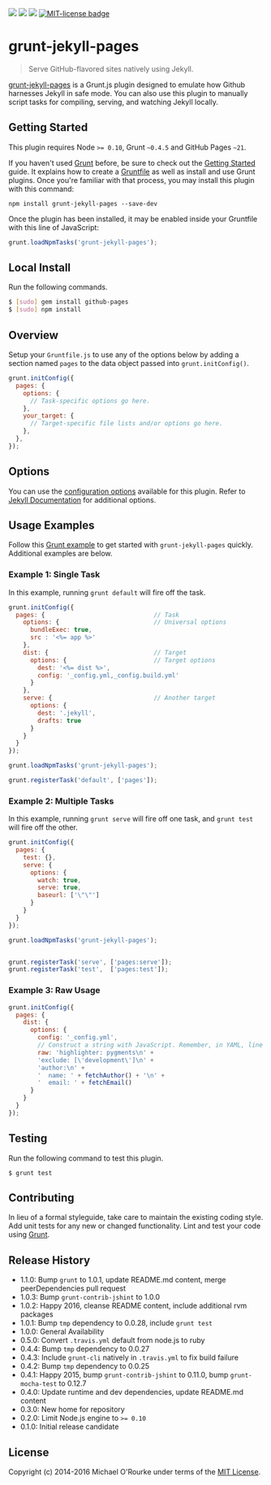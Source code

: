 <a href="https://travis-ci.org/caleorourke/grunt-jekyll-pages" target="_blank"><img src="https://travis-ci.org/caleorourke/grunt-jekyll-pages.svg?branch=master"></a>
<a href="https://david-dm.org/caleorourke/grunt-jekyll-pages" target="_blank"><img src="https://david-dm.org/caleorourke/grunt-jekyll-pages.svg?theme=shields.io"></a>
<a href="https://david-dm.org/caleorourke/grunt-jekyll-pages#info=devDependencies" target="_blank"><img src="https://david-dm.org/caleorourke/grunt-jekyll-pages/dev-status.svg?theme=shields.io"></a>
<a href="http://github.com/caleorourke/grunt-jekyll-pages/blob/master/MIT-LICENSE" target="_blank"><img src="http://img.shields.io/badge/License-MIT-blue.svg" alt="MIT-license badge"></a>

# grunt-jekyll-pages
> Serve GitHub-flavored sites natively using Jekyll.

[grunt-jekyll-pages](https://github.com/caleorourke/grunt-jekyll-pages) is a Grunt.js plugin designed to emulate how Github harnesses Jekyll in safe mode. You can also use this plugin to manually script tasks for compiling, serving, and watching Jekyll locally.

## Getting Started
This plugin requires Node `>= 0.10`, Grunt `~0.4.5` and GitHub Pages `~21`.

If you haven't used [Grunt](http://gruntjs.com) before, be sure to check out the [Getting Started](http://gruntjs.com/getting-started) guide. It explains how to create a [Gruntfile](http://gruntjs.com/sample-gruntfile) as well as install and use Grunt plugins. Once you're familiar with that process, you may install this plugin with this command:

```shell
npm install grunt-jekyll-pages --save-dev
```

Once the plugin has been installed, it may be enabled inside your Gruntfile with this line of JavaScript:

```js
grunt.loadNpmTasks('grunt-jekyll-pages');
```

## Local Install
Run the following commands.

```bash
$ [sudo] gem install github-pages
$ [sudo] npm install
```

## Overview
Setup your `Gruntfile.js` to use any of the options below by adding a section named `pages` to the data object passed into `grunt.initConfig()`.

```js
grunt.initConfig({
  pages: {
    options: {
      // Task-specific options go here.
    },
    your_target: {
      // Target-specific file lists and/or options go here.
    },
  },
});
```

## Options
You can use the [configuration options](https://github.com/caleorourke/grunt-jekyll-pages/blob/master/OPTIONS.md) available for this plugin. Refer to [Jekyll Documentation](http://jekyllrb.com/docs/configuration) for additional options.

## Usage Examples
Follow this [Grunt example](http://gist.github.com/caleorourke/a6d09df41bca1bc4c224) to get started with `grunt-jekyll-pages` quickly. Additional examples are below.

### Example 1: Single Task
In this example, running `grunt default` will fire off the task.

```js
grunt.initConfig({
  pages: {                              // Task
    options: {                          // Universal options
      bundleExec: true,
      src : '<%= app %>'
    },
    dist: {                             // Target
      options: {                        // Target options
        dest: '<%= dist %>',
        config: '_config.yml,_config.build.yml'
      }
    },
    serve: {                            // Another target
      options: {
        dest: '.jekyll',
        drafts: true
      }
    }
  }
});

grunt.loadNpmTasks('grunt-jekyll-pages');

grunt.registerTask('default', ['pages']);
```

### Example 2: Multiple Tasks
In this example, running `grunt serve` will fire off one task, and  `grunt test` will fire off the other.

```js
grunt.initConfig({
  pages: {
    test: {},
    serve: {
      options: {
        watch: true,
        serve: true,
        baseurl: ['\"\"']
      }
    }
  }
});

grunt.loadNpmTasks('grunt-jekyll-pages');


grunt.registerTask('serve', ['pages:serve']);
grunt.registerTask('test',  ['pages:test']);
```

### Example 3: Raw Usage
```js
grunt.initConfig({
  pages: {
    dist: {
      options: {
        config: '_config.yml',
        // Construct a string with JavaScript. Remember, in YAML, line breaks and indentation matter.
        raw: 'highlighter: pygments\n' +
        'exclude: [\'development\']\n' +
        'author:\n' +
        '  name: ' + fetchAuthor() + '\n' +
        '  email: ' + fetchEmail()
      }
    }
  }
});
```

## Testing
Run the following command to test this plugin.

```shell
$ grunt test
```

## Contributing
In lieu of a formal styleguide, take care to maintain the existing coding style. Add unit tests for any new or changed functionality. Lint and test your code using [Grunt](http://gruntjs.com).

## Release History
* 1.1.0: Bump `grunt` to 1.0.1, update README.md content, merge peerDependencies pull request
* 1.0.3: Bump `grunt-contrib-jshint` to 1.0.0
* 1.0.2: Happy 2016, cleanse README content, include additional rvm packages
* 1.0.1: Bump `tmp` dependency to 0.0.28, include `grunt test`
* 1.0.0: General Availability
* 0.5.0: Convert `.travis.yml` default from node.js to ruby
* 0.4.4: Bump `tmp` dependency to 0.0.27
* 0.4.3: Include `grunt-cli` natively in `.travis.yml` to fix build failure
* 0.4.2: Bump `tmp` dependency to 0.0.25
* 0.4.1: Happy 2015, bump `grunt-contrib-jshint` to 0.11.0, bump `grunt-mocha-test` to 0.12.7
* 0.4.0: Update runtime and dev dependencies, update README.md content
* 0.3.0: New home for repository
* 0.2.0: Limit Node.js engine to `>= 0.10`
* 0.1.0: Initial release candidate

## License
Copyright (c) 2014-2016 Michael O'Rourke under terms of the [MIT License](https://github.com/caleorourke/grunt-jekyll-pages/blob/master/MIT-LICENSE).
